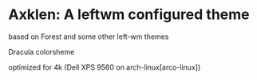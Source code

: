 # Axklen: A leftwm configured theme

based on Forest and some other left-wm themes

Dracula colorsheme

optimized for 4k (Dell XPS 9560 on arch-linux[arco-linux])
